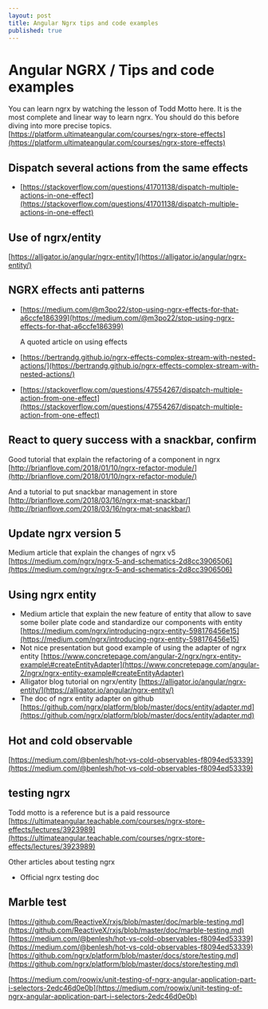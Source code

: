 ```yaml
---
layout: post
title: Angular Ngrx tips and code examples
published: true
---
```


# Angular NGRX / Tips and code examples

You can learn ngrx by watching the lesson of Todd Motto here. It is the most complete and linear way to learn ngrx. You should do this before diving into more precise topics. [https://platform.ultimateangular.com/courses/ngrx-store-effects](https://platform.ultimateangular.com/courses/ngrx-store-effects)

## Dispatch several actions from the same effects

* [https://stackoverflow.com/questions/41701138/dispatch-multiple-actions-in-one-effect](https://stackoverflow.com/questions/41701138/dispatch-multiple-actions-in-one-effect)

## Use of ngrx/entity

[https://alligator.io/angular/ngrx-entity/](https://alligator.io/angular/ngrx-entity/)

## NGRX effects anti patterns

* [https://medium.com/@m3po22/stop-using-ngrx-effects-for-that-a6ccfe186399](https://medium.com/@m3po22/stop-using-ngrx-effects-for-that-a6ccfe186399)

  A quoted article on using effects 

* [https://bertrandg.github.io/ngrx-effects-complex-stream-with-nested-actions/](https://bertrandg.github.io/ngrx-effects-complex-stream-with-nested-actions/)
* [https://stackoverflow.com/questions/47554267/dispatch-multiple-action-from-one-effect](https://stackoverflow.com/questions/47554267/dispatch-multiple-action-from-one-effect)

## React to query success with a snackbar, confirm

Good tutorial that explain the refactoring of a component in ngrx [http://brianflove.com/2018/01/10/ngrx-refactor-module/](http://brianflove.com/2018/01/10/ngrx-refactor-module/)

And a tutorial to put snackbar management in store [http://brianflove.com/2018/03/16/ngrx-mat-snackbar/](http://brianflove.com/2018/03/16/ngrx-mat-snackbar/)

## Update ngrx version 5

Medium article that explain the changes of ngrx v5 [https://medium.com/ngrx/ngrx-5-and-schematics-2d8cc3906506](https://medium.com/ngrx/ngrx-5-and-schematics-2d8cc3906506)

## Using ngrx entity

* Medium article that explain the new feature of entity that allow to save some boiler plate code and standardize our components with entity [https://medium.com/ngrx/introducing-ngrx-entity-598176456e15](https://medium.com/ngrx/introducing-ngrx-entity-598176456e15)
* Not nice presentation but good example of using the adapter of ngrx entity [https://www.concretepage.com/angular-2/ngrx/ngrx-entity-example\#createEntityAdapter](https://www.concretepage.com/angular-2/ngrx/ngrx-entity-example#createEntityAdapter)
* Alligator blog tutorial on ngrx/entity [https://alligator.io/angular/ngrx-entity/](https://alligator.io/angular/ngrx-entity/)
* The doc of ngrx entity adapter on github [https://github.com/ngrx/platform/blob/master/docs/entity/adapter.md](https://github.com/ngrx/platform/blob/master/docs/entity/adapter.md)

## Hot and cold observable

[https://medium.com/@benlesh/hot-vs-cold-observables-f8094ed53339](https://medium.com/@benlesh/hot-vs-cold-observables-f8094ed53339)

## testing ngrx

Todd motto is a reference but is a paid ressource [https://ultimateangular.teachable.com/courses/ngrx-store-effects/lectures/3923989](https://ultimateangular.teachable.com/courses/ngrx-store-effects/lectures/3923989)

Other articles about testing ngrx

* Official ngrx testing doc

## Marble test

[https://github.com/ReactiveX/rxjs/blob/master/doc/marble-testing.md](https://github.com/ReactiveX/rxjs/blob/master/doc/marble-testing.md) [https://medium.com/@benlesh/hot-vs-cold-observables-f8094ed53339](https://medium.com/@benlesh/hot-vs-cold-observables-f8094ed53339) [https://github.com/ngrx/platform/blob/master/docs/store/testing.md](https://github.com/ngrx/platform/blob/master/docs/store/testing.md)

[https://medium.com/roowix/unit-testing-of-ngrx-angular-application-part-i-selectors-2edc46d0e0b](https://medium.com/roowix/unit-testing-of-ngrx-angular-application-part-i-selectors-2edc46d0e0b)

